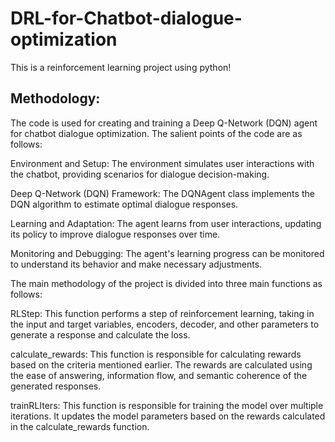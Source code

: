 # DRL-for-Chatbot-dialogue-optimization
This is a reinforcement learning project using python!

## Methodology:

The code is used for creating and training a Deep Q-Network (DQN) agent for chatbot dialogue optimization. The salient points of the code are as follows:

Environment and Setup: The environment simulates user interactions with the chatbot, providing scenarios for dialogue decision-making.

Deep Q-Network (DQN) Framework: The DQNAgent class implements the DQN algorithm to estimate optimal dialogue responses.

Learning and Adaptation: The agent learns from user interactions, updating its policy to improve dialogue responses over time.

Monitoring and Debugging: The agent's learning progress can be monitored to understand its behavior and make necessary adjustments.

The main methodology of the project is divided into three main functions as follows:

RLStep: This function performs a step of reinforcement learning, taking in the input and target variables, encoders, decoder, and other parameters to generate a response and calculate the loss.

calculate_rewards: This function is responsible for calculating rewards based on the criteria mentioned earlier. The rewards are calculated using the ease of answering, information flow, and semantic coherence of the generated responses.

trainRLIters: This function is responsible for training the model over multiple iterations. It updates the model parameters based on the rewards calculated in the calculate_rewards function.
